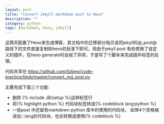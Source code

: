 ```yaml
---
layout: post
title: "Convert Jekyll markdown post to Hexo"
description: ""
category: python
tags: [markdown, hexo, jekyll]
---
```


这两天配置了Hexo来生成博客，其文档中的迁移部分指示说将jekyll的@\_post@路径下的文件直接复制到hexo的目录下即可。但由于jekyll post 有些使用了自定义的插件，在hexo generate时会抛了异常，于是写了个脚本来完成插件标签的处理。

代码共享在 https://github.com/lizbew/code-practice/blob/master/convert_md_post.py

主要完成下面三个功能:

* 删除 \{\% include JB/setup \%\}这种标签行
* 将\{\% highlight python \%\} 代码块标签转成\{\% codeblock lang:python \%\}
* 一些post 中还留有markdown python 库中的使用的代码块， 如带4个空格缩进加:::lang的代码块，也会转换成使用\{\% codeblock \%\}

